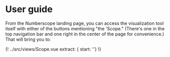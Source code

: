 # User guide

From the Numberscope landing page, you can access the visualization tool
itself with either of the buttons mentioning "the 'Scope." (There's one in the
top navigation bar and one right in the center of the page for convenience.)
That will bring you to:

{! ../src/views/Scope.vue extract: { start: '<!--', stop: '-->'} !}
